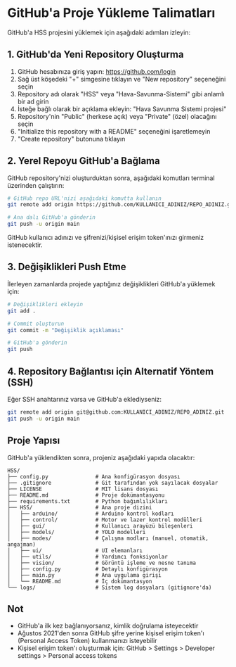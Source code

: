 # GitHub'a Proje Yükleme Talimatları

GitHub'a HSS projesini yüklemek için aşağıdaki adımları izleyin:

## 1. GitHub'da Yeni Repository Oluşturma

1. GitHub hesabınıza giriş yapın: https://github.com/login
2. Sağ üst köşedeki "+" simgesine tıklayın ve "New repository" seçeneğini seçin
3. Repository adı olarak "HSS" veya "Hava-Savunma-Sistemi" gibi anlamlı bir ad girin
4. İsteğe bağlı olarak bir açıklama ekleyin: "Hava Savunma Sistemi projesi"
5. Repository'nin "Public" (herkese açık) veya "Private" (özel) olacağını seçin
6. "Initialize this repository with a README" seçeneğini işaretlemeyin
7. "Create repository" butonuna tıklayın

## 2. Yerel Repoyu GitHub'a Bağlama

GitHub repository'nizi oluşturduktan sonra, aşağıdaki komutları terminal üzerinden çalıştırın:

```bash
# GitHub repo URL'nizi aşağıdaki komutta kullanın
git remote add origin https://github.com/KULLANICI_ADINIZ/REPO_ADINIZ.git

# Ana dalı GitHub'a gönderin
git push -u origin main
```

GitHub kullanıcı adınızı ve şifrenizi/kişisel erişim token'ınızı girmeniz istenecektir.

## 3. Değişiklikleri Push Etme

İlerleyen zamanlarda projede yaptığınız değişiklikleri GitHub'a yüklemek için:

```bash
# Değişiklikleri ekleyin
git add .

# Commit oluşturun
git commit -m "Değişiklik açıklaması"

# GitHub'a gönderin
git push
```

## 4. Repository Bağlantısı için Alternatif Yöntem (SSH)

Eğer SSH anahtarınız varsa ve GitHub'a eklediyseniz:

```bash
git remote add origin git@github.com:KULLANICI_ADINIZ/REPO_ADINIZ.git
git push -u origin main
```

## Proje Yapısı

GitHub'a yüklendikten sonra, projeniz aşağıdaki yapıda olacaktır:

```
HSS/
├── config.py               # Ana konfigürasyon dosyası
├── .gitignore              # Git tarafından yok sayılacak dosyalar
├── LICENSE                 # MIT lisans dosyası
├── README.md               # Proje dokümantasyonu
├── requirements.txt        # Python bağımlılıkları
├── HSS/                    # Ana proje dizini
│   ├── arduino/            # Arduino kontrol kodları
│   ├── control/            # Motor ve lazer kontrol modülleri
│   ├── gui/                # Kullanıcı arayüzü bileşenleri
│   ├── models/             # YOLO modelleri
│   ├── modes/              # Çalışma modları (manuel, otomatik, angajman)
│   ├── ui/                 # UI elemanları
│   ├── utils/              # Yardımcı fonksiyonlar
│   ├── vision/             # Görüntü işleme ve nesne tanıma
│   ├── config.py           # Detaylı konfigürasyon
│   ├── main.py             # Ana uygulama girişi
│   └── README.md           # İç dokümantasyon
└── logs/                   # Sistem log dosyaları (gitignore'da)
```

## Not

- GitHub'a ilk kez bağlanıyorsanız, kimlik doğrulama isteyecektir
- Ağustos 2021'den sonra GitHub şifre yerine kişisel erişim token'ı (Personal Access Token) kullanmanızı isteyebilir
- Kişisel erişim token'ı oluşturmak için: GitHub > Settings > Developer settings > Personal access tokens 